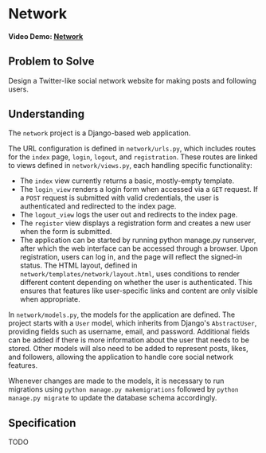 # Network

#### Video Demo: [Network](https://youtu.be/ou5z6xs0qQA)

## Problem to Solve 

Design a Twitter-like social network website for making posts and following users.

## Understanding

The `network` project is a Django-based web application.

The URL configuration is defined in `network/urls.py`, which includes routes for the `index` page, `login`, `logout`, and `registration`. These routes are linked to views defined in `network/views.py`, each handling specific functionality:
* The `index` view currently returns a basic, mostly-empty template.
* The `login_view` renders a login form when accessed via a `GET` request. If a `POST` request is submitted with valid credentials, the user is authenticated and redirected to the index page.
* The `logout_view` logs the user out and redirects to the index page.
* The `register` view displays a registration form and creates a new user when the form is submitted.
* The application can be started by running python manage.py runserver, after which the web interface can be accessed through a browser. Upon registration, users can log in, and the page will reflect the signed-in status. The HTML layout, defined in `network/templates/network/layout.html`, uses conditions to render different content depending on whether the user is authenticated. This ensures that features like user-specific links and content are only visible when appropriate.

In `network/models.py`, the models for the application are defined. The project starts with a `User` model, which inherits from Django's `AbstractUser`, providing fields such as username, email, and password. Additional fields can be added if there is more information about the user that needs to be stored. Other models will also need to be added to represent posts, likes, and followers, allowing the application to handle core social network features.

Whenever changes are made to the models, it is necessary to run migrations using `python manage.py makemigrations` followed by `python manage.py migrate` to update the database schema accordingly.

## Specification

TODO

